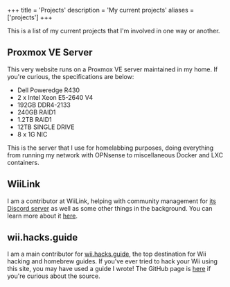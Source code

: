 +++
title = 'Projects'
description = 'My current projects'
aliases = ['projects']
+++

This is a list of my current projects that I'm involved in one way or another.

## Proxmox VE Server

This very website runs on a Proxmox VE server maintained in my home. If you're curious, the specifications are below:

+ Dell Poweredge R430
+ 2 x Intel Xeon E5-2640 V4
+ 192GB DDR4-2133
+ 240GB RAID1
+ 1.2TB RAID1
+ 12TB SINGLE DRIVE
+ 8 x 1G NIC

This is the server that I use for homelabbing purposes, doing everything from running my network with OPNsense to miscellaneous Docker and LXC containers.

## WiiLink

I am a contributor at WiiLink, helping with community management for [its Discord server](https://discord.gg/wiilink) as well as some other things in the background. You can learn more about it [here](https://www.wiilink24.com/).

## wii.hacks.guide

I am a main contributor for [wii.hacks.guide](https://wii.hacks.guide/), the top destination for Wii hacking and homebrew guides. If you've ever tried to hack your Wii using this site, you may have used a guide I wrote! The GitHub page is [here](https://github.com/hacks-guide/Guide_Wii/) if you're curious about the source.
